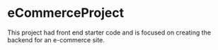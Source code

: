 # eCommerceProject
This project had front end starter code and is focused on creating the backend for an e-commerce site.
